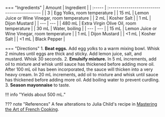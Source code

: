 === "Ingredients"
    | Amount | Ingredient                                    |
    | :----- | :-------------------------------------------- |
    | 3      | Egg Yolks, room temperature                   |
    | 15 mL  | Lemon Juice or Wine Vinegar, room temperature |
    | 2 mL   | Kosher Salt                                   |
    | 1 mL   | Dijon Mustard                                 |
    | ---    | ---                                           |
    | 480 mL | Extra Virgin Olive Oil, room temperature      |
    | 30 mL  | Water, boiling                                |
    | ---    | ---                                           |
    | 15 mL  | Lemon Juice or Wine Vinegar, room temperature |
    | 1 mL   | Dijon Mustard                                 |
    | <1 mL  | Kosher Salt                                   |
    | <1 mL  | Black Pepper                                  |

=== "Directions"
    1. **Beat eggs.** Add egg yolks to a warm mixing bowl. Whisk 2 minutes until eggs are thick and sticky. Add lemon juice, salt, and mustard. Whisk 30 seconds.
    2. **Emulsify mixture.** In 5 mL increments, add oil to mixture and whisk until sauce has thickened before adding more oil. After 100 mL oil has been incorporated, the sauce will thicken into a very heavy cream. In 20 mL increments, add oil to mixture and whisk until sauce has thickened before adding more oil. Add boiling water to prevent curdling.
    3. **Season mayonnaise** to taste.


!!! info "Yields about 500 mL."

??? note "References"
    A few alterations to Julia Child's recipe in [Mastering the Art of French Cooking](https://www.amazon.com/Mastering-Art-French-Cooking-Vol/dp/0375413405).
